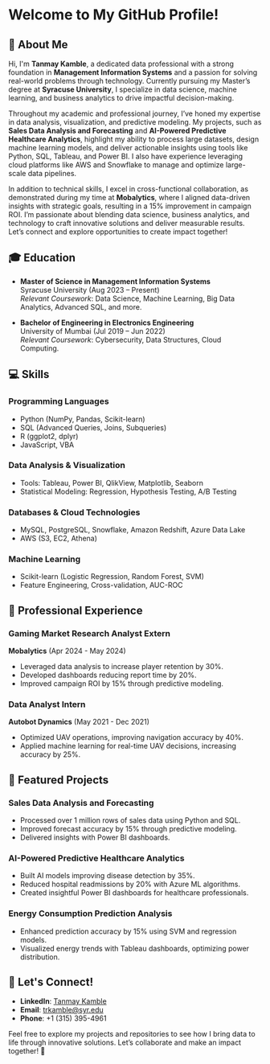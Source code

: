 # Welcome to My GitHub Profile!

## 👋 About Me
Hi, I'm **Tanmay Kamble**, a dedicated data professional with a strong foundation in **Management Information Systems** and a passion for solving real-world problems through technology. Currently pursuing my Master’s degree at **Syracuse University**, I specialize in data science, machine learning, and business analytics to drive impactful decision-making.

Throughout my academic and professional journey, I’ve honed my expertise in data analysis, visualization, and predictive modeling. My projects, such as **Sales Data Analysis and Forecasting** and **AI-Powered Predictive Healthcare Analytics**, highlight my ability to process large datasets, design machine learning models, and deliver actionable insights using tools like Python, SQL, Tableau, and Power BI. I also have experience leveraging cloud platforms like AWS and Snowflake to manage and optimize large-scale data pipelines.

In addition to technical skills, I excel in cross-functional collaboration, as demonstrated during my time at **Mobalytics**, where I aligned data-driven insights with strategic goals, resulting in a 15% improvement in campaign ROI. I’m passionate about blending data science, business analytics, and technology to craft innovative solutions and deliver measurable results. Let’s connect and explore opportunities to create impact together!


## 🎓 Education
- **Master of Science in Management Information Systems**  
  Syracuse University (Aug 2023 – Present)  
  *Relevant Coursework*: Data Science, Machine Learning, Big Data Analytics, Advanced SQL, and more.

- **Bachelor of Engineering in Electronics Engineering**  
  University of Mumbai (Jul 2019 – Jun 2022)  
  *Relevant Coursework*: Cybersecurity, Data Structures, Cloud Computing.

## 💻 Skills
### Programming Languages
- Python (NumPy, Pandas, Scikit-learn)
- SQL (Advanced Queries, Joins, Subqueries)
- R (ggplot2, dplyr)
- JavaScript, VBA

### Data Analysis & Visualization
- Tools: Tableau, Power BI, QlikView, Matplotlib, Seaborn
- Statistical Modeling: Regression, Hypothesis Testing, A/B Testing

### Databases & Cloud Technologies
- MySQL, PostgreSQL, Snowflake, Amazon Redshift, Azure Data Lake
- AWS (S3, EC2, Athena)

### Machine Learning
- Scikit-learn (Logistic Regression, Random Forest, SVM)
- Feature Engineering, Cross-validation, AUC-ROC

## 🏢 Professional Experience
### Gaming Market Research Analyst Extern  
**Mobalytics** (Apr 2024 - May 2024)  
- Leveraged data analysis to increase player retention by 30%.  
- Developed dashboards reducing report time by 20%.  
- Improved campaign ROI by 15% through predictive modeling.

### Data Analyst Intern  
**Autobot Dynamics** (May 2021 - Dec 2021)  
- Optimized UAV operations, improving navigation accuracy by 40%.  
- Applied machine learning for real-time UAV decisions, increasing accuracy by 25%.

## 🚀 Featured Projects
### Sales Data Analysis and Forecasting
- Processed over 1 million rows of sales data using Python and SQL.  
- Improved forecast accuracy by 15% through predictive modeling.  
- Delivered insights with Power BI dashboards.

### AI-Powered Predictive Healthcare Analytics
- Built AI models improving disease detection by 35%.  
- Reduced hospital readmissions by 20% with Azure ML algorithms.  
- Created insightful Power BI dashboards for healthcare professionals.

### Energy Consumption Prediction Analysis
- Enhanced prediction accuracy by 15% using SVM and regression models.  
- Visualized energy trends with Tableau dashboards, optimizing power distribution.

## 🔗 Let's Connect!
- **LinkedIn**: [Tanmay Kamble](https://www.linkedin.com/in/tanmay-kamble-26a11a169/)  
- **Email**: trkamble@syr.edu  
- **Phone**: +1 (315) 395-4961

Feel free to explore my projects and repositories to see how I bring data to life through innovative solutions. Let’s collaborate and make an impact together! 🚀
